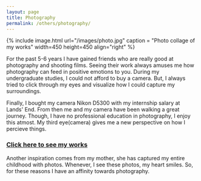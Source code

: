 ```yaml
---
layout: page
title: Photography
permalink: /others/photography/
---
```

{% include image.html url="/images/photo.jpg" caption = "Photo collage of my works" width=450 height=450 align="right" %}

For the past 5-6 years I have gained friends who are really good at photography and shooting films. Seeing their work always amuses me how photography can feed in positive emotions to you. During my undergraduate studies, I could not afford to buy a camera. But, I always tried to click through my eyes and visualize how I could capture my surroundings.

Finally, I bought my camera Nikon D5300 with my internship salary at Lands' End. From then me and my camera have been walking a great journey. Though, I have no professional education in photography, I enjoy this atmost. My third eye(camera) gives me a new perspective on how I percieve things.

### [Click here to see my works](https://www.instagram.com/rudhran796/)

Another inspiration comes from my mother, she has captured my entire childhood with photos. Whenever, I see these photos, my heart smiles. So, for these reasons I have an affinity towards photography.
